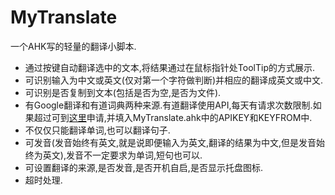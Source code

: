 MyTranslate
===========

一个AHK写的轻量的翻译小脚本.

* 通过按键自动翻译选中的文本,将结果通过在鼠标指针处ToolTip的方式展示.
* 可识别输入为中文或英文(仅对第一个字符做判断)并相应的翻译成英文或中文.
* 可识别是否复制到文本(包括是否为空,是否为文件).
* 有Google翻译和有道词典两种来源.有道翻译使用API,每天有请求次数限制.如果超过可到[这里](http://fanyi.youdao.com/openapi?path=data-mode)申请,并填入MyTranslate.ahk中的APIKEY和KEYFROM中.
* 不仅仅只能翻译单词,也可以翻译句子.
* 可发音(发音始终有英文,就是说即便输入为英文,翻译的结果为中文,但是发音始终为英文),发音不一定要求为单词,短句也可以.
* 可设置翻译的来源,是否发音,是否开机自启,是否显示托盘图标.
* 超时处理.
